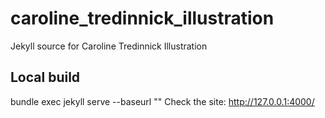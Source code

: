 # caroline_tredinnick_illustration
Jekyll source for Caroline Tredinnick Illustration

## Local build
bundle exec jekyll serve --baseurl ""
Check the site: http://127.0.0.1:4000/ 
